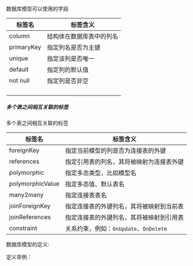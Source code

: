 数据库模型可以使用的字段

| 标签名     | 标签含义                 |
| ---------- | ------------------------ |
| column     | 结构体在数据库表中的列名 |
| primaryKey | 指定列名是否为主键       |
| unique     | 指定该列是否唯一         |
| default    | 指定列的默认值           |
| not null   | 指定列是否非空           |
|            |                          |
|            |                          |
|            |                          |
|            |                          |



##### 多个表之间相互关联的标签

多个表之间相互关联的标签

| 标签名           | 标签含义                                 |
| ---------------- | ---------------------------------------- |
| foreignKey       | 指定当前模型的列是否为连接表的外键       |
| references       | 指定引用表的列名，其将被映射为连接表外键 |
| polymorphic      | 指定多态类型，比如模型名                 |
| polymorphicValue | 指定多态值、默认表名                     |
| many2many        | 指定连接表表名                           |
| joinForeignKey   | 指定连接表的外键列名，其将被映射到当前表 |
| joinReferences   | 指定连接表的外键列名，其将被映射到引用表 |
| constraint       | 关系约束，例如：`OnUpdate`、`OnDelete`   |



数据库模型的定义:

定义举例：

```
```

